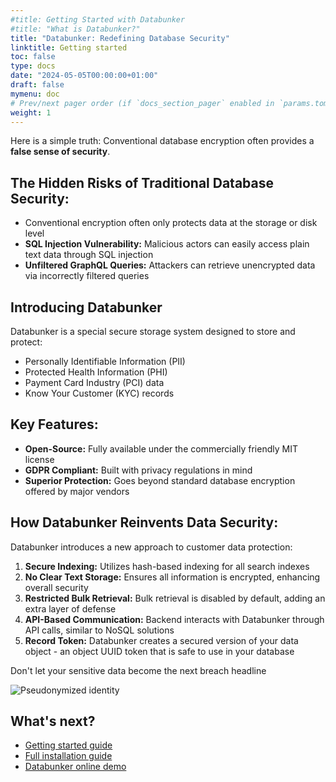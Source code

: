 ```yaml
---
#title: Getting Started with Databunker
#title: "What is Databunker?"
title: "Databunker: Redefining Database Security"
linktitle: Getting started
toc: false
type: docs
date: "2024-05-05T00:00:00+01:00"
draft: false
mymenu: doc
# Prev/next pager order (if `docs_section_pager` enabled in `params.toml`)
weight: 1
---
```

Here is a simple truth: Conventional database encryption often provides a **false sense of security**.

## The Hidden Risks of Traditional Database Security:

* Conventional encryption often only protects data at the storage or disk level
* **SQL Injection Vulnerability:** Malicious actors can easily access plain text data through SQL injection
* **Unfiltered GraphQL Queries:** Attackers can retrieve unencrypted data via incorrectly filtered queries

## Introducing Databunker

Databunker is a special secure storage system designed to store and protect:
* Personally Identifiable Information (PII)
* Protected Health Information (PHI)
* Payment Card Industry (PCI) data
* Know Your Customer (KYC) records

## Key Features:
* **Open-Source:** Fully available under the commercially friendly MIT license
* **GDPR Compliant:** Built with privacy regulations in mind
* **Superior Protection:** Goes beyond standard database encryption offered by major vendors

## How Databunker Reinvents Data Security:
Databunker introduces a new approach to customer data protection:
1. **Secure Indexing:** Utilizes hash-based indexing for all search indexes
1. **No Clear Text Storage:** Ensures all information is encrypted, enhancing overall security
1. **Restricted Bulk Retrieval:** Bulk retrieval is disabled by default, adding an extra layer of defense
1. **API-Based Communication:** Backend interacts with Databunker through API calls, similar to NoSQL solutions
1. **Record Token:** Databunker creates a secured version of your data object - an object UUID token that is safe to use in your database

Don't let your sensitive data become the next breach headline

![Pseudonymized identity](/img/pseudonymized-identity.png)

## What's next?
- [Getting started guide](/doc/start/)
- [Full installation guide](/doc/install/)
- [Databunker online demo](/doc/demo/)
